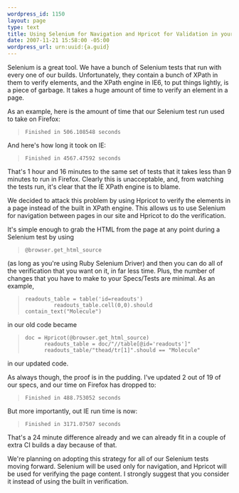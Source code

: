 ```yaml
--- 
wordpress_id: 1150
layout: page
type: text
title: Using Selenium for Navigation and Hpricot for Validation in your Webapp
date: 2007-11-21 15:58:00 -05:00
wordpress_url: urn:uuid:{a.guid}
---
```

<p>Selenium is a great tool.  We have a bunch of Selenium tests that run with every one of our builds.  Unfortunately, they contain a bunch of XPath in them to verify elements, and the XPath engine in IE6, to put things lightly, is a piece of garbage.  It takes a huge amount of time to verify an element in a page.</p>

<p>As an example, here is the amount of time that our Selenium test run used to take on Firefox:</p>

<blockquote>
    <p><code>Finished in 506.108548 seconds</code></p>
</blockquote>

<p>And here's how long it took on IE:</p>

<blockquote>
    <p><code>Finished in 4567.47592 seconds</code></p>
</blockquote>

<p>That's 1 hour and 16 minutes to the same set of tests that it takes less than 9 minutes to run in Firefox.  Clearly this is unacceptable, and, from watching the tests run, it's clear that the IE XPath engine is to blame.</p>

<p>We decided to attack this problem by using Hpricot to verify the elements in a page instead of the built in XPath engine.  This allows us to use Selenium for navigation between pages in our site and Hpricot to do the verification.</p>

<p>It's simple enough to grab the HTML from the page at any point during a Selenium test by using</p>

<blockquote>
    <p><code>@browser.get_html_source</code></p>
</blockquote>

<p>(as long as you're using Ruby Selenium Driver) and then you can do all of the verification that you want on it, in far less time.  Plus, the number of changes that you have to make to your Specs/Tests are minimal.  As an example,</p>

<blockquote>
    <p><code>readouts_table = table('id=readouts')
         readouts_table.cell(0,0).should contain_text("Molecule")</code></p>
</blockquote>

<p>in our old code became</p>

<blockquote>
    <p><code>doc = Hpricot(@browser.get_html_source)
      readouts_table = doc/"//table[@id='readouts']"
      readouts_table/"thead/tr[1]".should == "Molecule"</code>   </p>
</blockquote>

<p>in our updated code.  </p>

<p>As always though, the proof is in the pudding.  I've updated 2 out of 19 of our specs, and our time on Firefox has dropped to:</p>

<blockquote>
    <p><code>Finished in 488.753052 seconds</code></p>
</blockquote>

<p>But more importantly, out IE run time is now:</p>

<blockquote>
    <p><code>Finished in 3171.07507 seconds</code></p>
</blockquote>

<p>That's a 24 minute difference already and we can already fit in a couple of extra CI builds a day because of that.</p>

<p>We're planning on adopting this strategy for all of our Selenium tests moving forward.  Selenium will be used only for navigation, and Hpricot will be used for verifying the page content.  I strongly suggest that you consider it instead of using the built in verification.</p>
